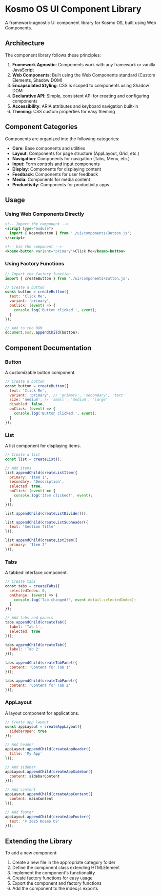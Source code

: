 # Kosmo OS UI Component Library

A framework-agnostic UI component library for Kosmo OS, built using Web Components.

## Architecture

The component library follows these principles:

1. **Framework Agnostic**: Components work with any framework or vanilla JavaScript
2. **Web Components**: Built using the Web Components standard (Custom Elements, Shadow DOM)
3. **Encapsulated Styling**: CSS is scoped to components using Shadow DOM
4. **Declarative API**: Simple, consistent API for creating and configuring components
5. **Accessibility**: ARIA attributes and keyboard navigation built-in
6. **Theming**: CSS custom properties for easy theming

## Component Categories

Components are organized into the following categories:

- **Core**: Base components and utilities
- **Layout**: Components for page structure (AppLayout, Grid, etc.)
- **Navigation**: Components for navigation (Tabs, Menu, etc.)
- **Input**: Form controls and input components
- **Display**: Components for displaying content
- **Feedback**: Components for user feedback
- **Media**: Components for media content
- **Productivity**: Components for productivity apps

## Usage

### Using Web Components Directly

```html
<!-- Import the component -->
<script type="module">
  import { KosmoButton } from './ui/components/Button.js';
</script>

<!-- Use the component -->
<kosmo-button variant="primary">Click Me</kosmo-button>
```

### Using Factory Functions

```javascript
// Import the factory function
import { createButton } from './ui/components/Button.js';

// Create a button
const button = createButton({
  text: 'Click Me',
  variant: 'primary',
  onClick: (event) => {
    console.log('Button clicked!', event);
  }
});

// Add to the DOM
document.body.appendChild(button);
```

## Component Documentation

### Button

A customizable button component.

```javascript
// Create a button
const button = createButton({
  text: 'Click Me',
  variant: 'primary', // 'primary', 'secondary', 'text'
  size: 'medium', // 'small', 'medium', 'large'
  disabled: false,
  onClick: (event) => {
    console.log('Button clicked!', event);
  }
});
```

### List

A list component for displaying items.

```javascript
// Create a list
const list = createList();

// Add items
list.appendChild(createListItem({
  primary: 'Item 1',
  secondary: 'Description',
  selected: true,
  onClick: (event) => {
    console.log('Item clicked!', event);
  }
}));

list.appendChild(createListDivider());

list.appendChild(createListSubheader({
  text: 'Section Title'
}));

list.appendChild(createListItem({
  primary: 'Item 2'
}));
```

### Tabs

A tabbed interface component.

```javascript
// Create tabs
const tabs = createTabs({
  selectedIndex: 0,
  onChange: (event) => {
    console.log('Tab changed!', event.detail.selectedIndex);
  }
});

// Add tabs and panels
tabs.appendChild(createTab({
  label: 'Tab 1',
  selected: true
}));

tabs.appendChild(createTab({
  label: 'Tab 2'
}));

tabs.appendChild(createTabPanel({
  content: 'Content for Tab 1'
}));

tabs.appendChild(createTabPanel({
  content: 'Content for Tab 2'
}));
```

### AppLayout

A layout component for applications.

```javascript
// Create app layout
const appLayout = createAppLayout({
  sidebarOpen: true
});

// Add header
appLayout.appendChild(createAppHeader({
  title: 'My App'
}));

// Add sidebar
appLayout.appendChild(createAppSidebar({
  content: sidebarContent
}));

// Add content
appLayout.appendChild(createAppContent({
  content: mainContent
}));

// Add footer
appLayout.appendChild(createAppFooter({
  text: '© 2025 Kosmo OS'
}));
```

## Extending the Library

To add a new component:

1. Create a new file in the appropriate category folder
2. Define the component class extending HTMLElement
3. Implement the component's functionality
4. Create factory functions for easy usage
5. Export the component and factory functions
6. Add the component to the index.js exports